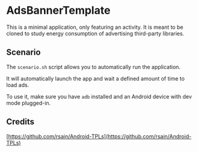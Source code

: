 # AdsBannerTemplate

This is a minimal application, only featuring an activity. It is meant to be
cloned to study energy consumption of advertising third-party libraries.

## Scenario

The `scenario.sh` script allows you to automatically run the application.

It will automatically launch the app and wait a defined amount of time to load ads.

To use it, make sure you have `adb` installed and an Android device with dev mode plugged-in.

## Credits

[https://github.com/rsain/Android-TPLs](https://github.com/rsain/Android-TPLs)
